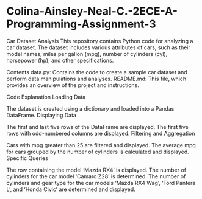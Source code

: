 # Colina-Ainsley-Neal-C.-2ECE-A-Programming-Assignment-3
Car Dataset Analysis
This repository contains Python code for analyzing a car dataset. The dataset includes various attributes of cars, such as their model names, miles per gallon (mpg), number of cylinders (cyl), horsepower (hp), and other specifications.

Contents
data.py: Contains the code to create a sample car dataset and perform data manipulations and analyses.
README.md: This file, which provides an overview of the project and instructions.

Code Explanation
Loading Data

The dataset is created using a dictionary and loaded into a Pandas DataFrame.
Displaying Data

The first and last five rows of the DataFrame are displayed.
The first five rows with odd-numbered columns are displayed.
Filtering and Aggregation

Cars with mpg greater than 25 are filtered and displayed.
The average mpg for cars grouped by the number of cylinders is calculated and displayed.
Specific Queries

The row containing the model ‘Mazda RX4’ is displayed.
The number of cylinders for the car model ‘Camaro Z28’ is determined.
The number of cylinders and gear type for the car models ‘Mazda RX4 Wag’, ‘Ford Pantera L’, and ‘Honda Civic’ are determined and displayed.
